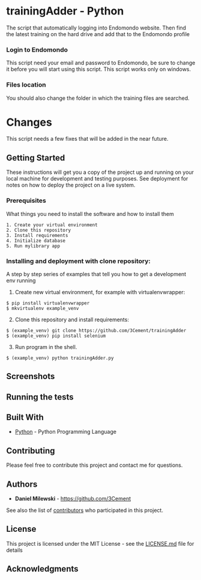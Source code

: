 # trainingAdder - Python

The script that automatically logging into Endomondo website. Then find the latest training on the hard drive and add that to the Endomondo profile

### Login to Endomondo

This script need your email and password to Endomondo, be sure to change it before you will start using this script.
This script works only on windows.

### Files location

You should also change the folder in which the training files are searched.

# Changes

This script needs a few fixes that will be added in the near future.

## Getting Started

These instructions will get you a copy of the project up and running on your local machine for development and testing purposes. See deployment for notes on how to deploy the project on a live system.

### Prerequisites

What things you need to install the software and how to install them

```
1. Create your virtual environment
2. Clone this repository
3. Install requirements
4. Initialize database
5. Run mylibrary app
```

### Installing and deployment with clone repository:

A step by step series of examples that tell you how to get a development env running

1. Create new virtual environment, for example with virtualenvwrapper:

```
$ pip install virtualenvwrapper
$ mkvirtualenv example_venv
```

2. Clone this repository and install requirements:

```
$ (example_venv) git clone https://github.com/3Cement/trainingAdder
$ (example_venv) pip install selenium
```

3. Run program in the shell.

```
$ (example_venv) python trainingAdder.py
```

## Screenshots

## Running the tests

## Built With

* [Python](https://www.python.org/) - Python Programming Language

## Contributing

Please feel free to contribute this project and contact me for questions.

## Authors

* **Daniel Milewski** - https://github.com/3Cement

See also the list of [contributors](https://github.com/3Cement/KursyWalut-Pyramid/contributors) who participated in this project.

## License

This project is licensed under the MIT License - see the [LICENSE.md](LICENSE.md) file for details

## Acknowledgments
